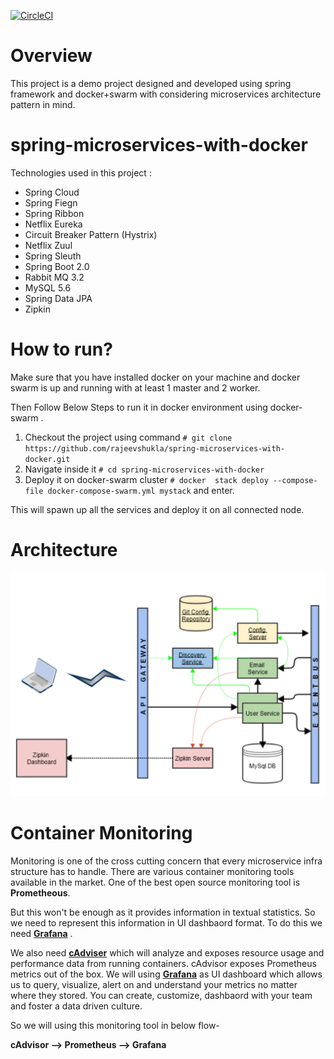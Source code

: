 [![CircleCI](https://circleci.com/gh/rajeevshukla/spring-microservices-with-docker/tree/master.svg?style=svg)](https://circleci.com/gh/rajeevshukla/spring-microservices-with-docker/tree/master)

# Overview

This project is a demo project designed and developed using spring framework and docker+swarm with considering microservices architecture  pattern in mind.

# spring-microservices-with-docker

  Technologies used in this project : <br>

- Spring Cloud
- Spring Fiegn
- Spring Ribbon
- Netflix Eureka
- Circuit Breaker Pattern (Hystrix)<br>
- Netflix Zuul <br>
- Spring Sleuth<br>
- Spring Boot 2.0 <br>
- Rabbit MQ 3.2
- MySQL 5.6
- Spring Data JPA 
- Zipkin
 
# How to run?

Make sure that you have installed docker on your machine and docker swarm is up and running with at least 1 master and 2 worker. 

 Then Follow Below Steps to run it in docker environment using docker-swarm .

 1. Checkout the project using command  `# git clone https://github.com/rajeevshukla/spring-microservices-with-docker.git`
 2. Navigate inside it `# cd spring-microservices-with-docker`
 3. Deploy it on docker-swarm cluster `# docker  stack deploy --compose-file docker-compose-swarm.yml mystack` and enter. 

This will spawn up all the services and deploy it on all connected node.  

# Architecture 

![Architecture image](https://github.com/rajeevshukla/spring-microservices-with-docker/blob/master/Architecture.png)

# Container Monitoring

Monitoring is one of the cross cutting concern that every microservice infra structure has to handle. There are various container monitoring tools available in the market. One of the best open source monitoring tool is **Prometheous**.

But  this won't be enough as it provides information in textual statistics. So we need to represent this information in UI dashbaord format. To do this we need [**Grafana**](https://grafana.com/) . 

We also need [**cAdviser**](https://github.com/google/cadvisor) which will analyze and exposes resource usage and performance data from running containers. cAdvisor exposes Prometheus metrics out of the box. 
 We will using [**Grafana**](https://grafana.com/) as UI dashboard which allows us to query, visualize, alert on and understand your metrics no matter where they stored.  You can create, customize, dashbaord with your team and foster a data driven culture. 

 So we will using this monitoring tool in below flow-  

**cAdvisor --> Prometheus -->  Grafana**
